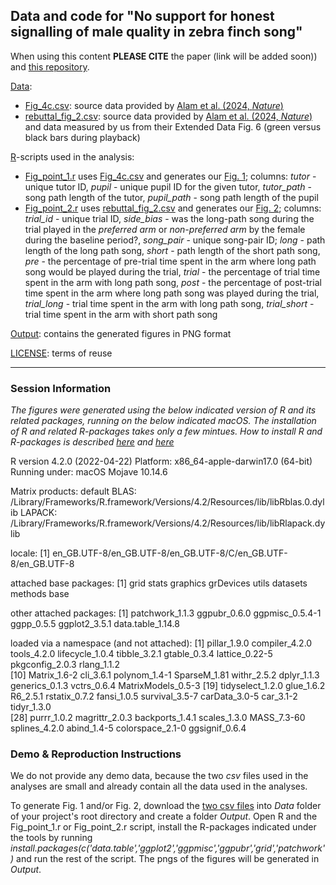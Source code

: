 ## Data and code for "No support for honest signalling of male quality in zebra finch song"

When using this content **PLEASE CITE** the paper (link will be added soon)) and [this repository](https://github.com/MartinBulla/rebuttal_alam_2024).


[Data](Data/):
- [Fig_4c.csv](Data/Fig_4c.csv): source data provided by [Alam et al. (2024, *Nature*)](https://doi.org/10.1038/s41586-024-07207-4)
- [rebuttal_fig_2.csv](Data/rebuttal_fig_2.csv): source data provided by [Alam et al. (2024, *Nature*)](https://doi.org/10.1038/s41586-024-07207-4) and data measured by us from their Extended Data Fig. 6 (green versus black bars during playback)

[R](R/)-scripts used in the analysis:
- [Fig_point_1.r](R/Fig_point_1.r) uses [Fig_4c.csv](Data/Fig_4c.csv) and generates our [Fig. 1](Output/Fig_point_1.png); columns: *tutor* - unique tutor ID, *pupil* - unique pupil ID for the given tutor, *tutor_path* - song path length of the tutor, *pupil_path* - song path length of the pupil
- [Fig_point_2.r](R/Fig_point_2.r) uses [rebuttal_fig_2.csv](Data/rebuttal_fig_2.csv) and generates our [Fig. 2](Output/Fig_point_2.png); columns: *trial_id* - unique trial ID, *side_bias* - was the long-path song during the trial played in the *preferred arm* or *non-preferred arm* by the female during the baseline period?, *song_pair* - unique song-pair ID; *long* - path length of the long path song, *short* - path length of the short path song, *pre* - the percentage of pre-trial time spent in the arm where long path song would be played during the trial, *trial* -  the percentage of trial time spent in the arm with long path song, *post* - the percentage of post-trial time spent in the arm where long path song was played during the trial, *trial_long* - trial time spent in the arm with long path song, *trial_short* - trial time spent in the arm with short path song

[Output](Output/): contains the generated figures in PNG format

[LICENSE](LICENSE): terms of reuse

***

### Session Information
*The figures were generated using the below indicated version of R and its related packages, running on the below indicated macOS. The installation of R and related R-packages takes only a few mintues. How to install R and R-packages is described [here](https://rstudio-education.github.io/hopr/starting.html) and [here](https://rstudio-education.github.io/hopr/packages2.html#installing-packages)*

R version 4.2.0 (2022-04-22)
Platform: x86_64-apple-darwin17.0 (64-bit)
Running under: macOS Mojave 10.14.6

Matrix products: default
BLAS:   /Library/Frameworks/R.framework/Versions/4.2/Resources/lib/libRblas.0.dylib
LAPACK: /Library/Frameworks/R.framework/Versions/4.2/Resources/lib/libRlapack.dylib

locale:
[1] en_GB.UTF-8/en_GB.UTF-8/en_GB.UTF-8/C/en_GB.UTF-8/en_GB.UTF-8

attached base packages:
[1] grid      stats     graphics  grDevices utils     datasets  methods   base     

other attached packages:
[1] patchwork_1.1.3   ggpubr_0.6.0      ggpmisc_0.5.4-1   ggpp_0.5.5        ggplot2_3.5.1     data.table_1.14.8

loaded via a namespace (and not attached):
 [1] pillar_1.9.0       compiler_4.2.0     tools_4.2.0        lifecycle_1.0.4    tibble_3.2.1       gtable_0.3.4       lattice_0.22-5     pkgconfig_2.0.3    rlang_1.1.2       
[10] Matrix_1.6-2       cli_3.6.1          polynom_1.4-1      SparseM_1.81       withr_2.5.2        dplyr_1.1.3        generics_0.1.3     vctrs_0.6.4        MatrixModels_0.5-3
[19] tidyselect_1.2.0   glue_1.6.2         R6_2.5.1           rstatix_0.7.2      fansi_1.0.5        survival_3.5-7     carData_3.0-5      car_3.1-2          tidyr_1.3.0       
[28] purrr_1.0.2        magrittr_2.0.3     backports_1.4.1    scales_1.3.0       MASS_7.3-60        splines_4.2.0      abind_1.4-5        colorspace_2.1-0   ggsignif_0.6.4    

### Demo & Reproduction Instructions
We do not provide any demo data, because the two *csv* files used in the analyses are small and already contain all the data used in the analyses. 

To generate Fig. 1 and/or Fig. 2, download the [two csv files](Data/) into *Data* folder of your project's root directory and create a folder *Output*. Open R and the Fig_point_1.r or  Fig_point_2.r script, install the R-packages indicated under the tools by running *install.packages(c('data.table','ggplot2','ggpmisc','ggpubr','grid','patchwork')* and run the rest of the script. The pngs of the figures will be generated in *Output*.  